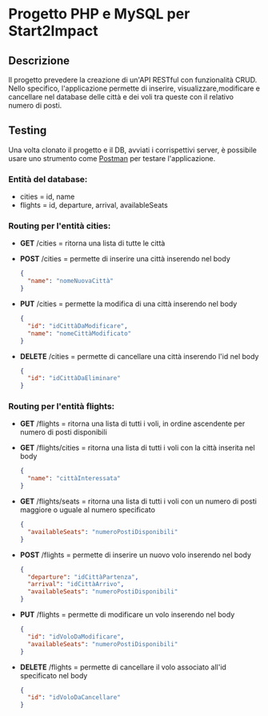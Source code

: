 # Progetto PHP e MySQL per Start2Impact

## Descrizione

Il progetto prevedere la creazione di un'API RESTful con funzionalità CRUD. Nello specifico, l'applicazione permette di inserire, visualizzare,modificare e cancellare nel database delle città e dei voli tra queste con il relativo numero di posti.

## Testing

Una volta clonato il progetto e il DB, avviati i corrispettivi server, è possibile usare uno strumento come [Postman](https://www.postman.com/) per testare l'applicazione.

### Entità del database:

- cities = id, name
- flights = id, departure, arrival, availableSeats

### Routing per l'entità **cities**:

- **GET** /cities = ritorna una lista di tutte le città
- **POST** /cities = permette di inserire una città inserendo nel body
  ```json
  {
    "name": "nomeNuovaCittà"
  }
  ```
- **PUT** /cities = permette la modifica di una città inserendo nel body

  ```json
  {
    "id": "idCittàDaModificare",
    "name": "nomeCittàModificato"
  }
  ```

- **DELETE** /cities = permette di cancellare una città inserendo l'id nel body
  ```json
  {
    "id": "idCittàDaEliminare"
  }
  ```

### Routing per l'entità **flights**:

- **GET** /flights = ritorna una lista di tutti i voli, in ordine ascendente per numero di posti disponibili
- **GET** /flights/cities = ritorna una lista di tutti i voli con la città inserita nel body

  ```json
  {
    "name": "cittàInteressata"
  }
  ```

- **GET** /flights/seats = ritorna una lista di tutti i voli con un numero di posti maggiore o uguale al numero specificato

  ```json
  {
    "availableSeats": "numeroPostiDisponibili"
  }
  ```

- **POST** /flights = permette di inserire un nuovo volo inserendo nel body
  ```json
  {
    "departure": "idCittàPartenza",
    "arrival": "idCittàArrivo",
    "availableSeats": "numeroPostiDisponibili"
  }
  ```
- **PUT** /flights = permette di modificare un volo inserendo nel body

  ```json
  {
    "id": "idVoloDaModificare",
    "availableSeats": "numeroPostiDisponibili"
  }
  ```

- **DELETE** /flights = permette di cancellare il volo associato all'id specificato nel body

  ```json
  {
    "id": "idVoloDaCancellare"
  }
  ```
